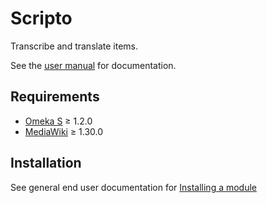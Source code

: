 # Scripto

Transcribe and translate items.

See the [user manual](https://github.com/omeka/omeka-s-enduser/blob/scripto/docs/modules/scripto.md) for documentation.

## Requirements

- [Omeka S](https://omeka.org/s/) ≥ 1.2.0
- [MediaWiki](https://www.mediawiki.org/wiki/MediaWiki) ≥ 1.30.0

## Installation

See general end user documentation for [Installing a module](http://dev.omeka.org/docs/s/user-manual/modules/#installing-modules)
